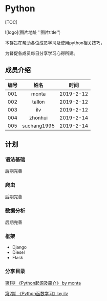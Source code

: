 

# Python

[TOC]

![logo](图片地址 ''图片title'')

本群旨在帮助各位成员学习及使用python相关技巧，

为督促各成员每日分享学习心得所建。





## 成员介绍

| 编号 |  姓名  |   时间    |
| :--: | :----: | :-------: |
| 001  | monta  | 2019-2-12 |
| 002  | tallon | 2019-2-12 |
| 003  | ilv    | 2019-2-12 |
| 004  | zhonhui| 2019-2-14 |
| 005  |suchang1995| 2019-2-14|





## 计划

### 语法基础

后期完善



### 爬虫

后期完善

### 数据分析

后期完善


### 框架

- Django
- Diesel
- Flask



### 分享目录

[第1期 《Python起源及简介》 by monta](https://github.com/montawwl/python/issues/2)

[第2期 《Python函数学习》by ilv](https://github.com/montawwl/python/issues/3)




